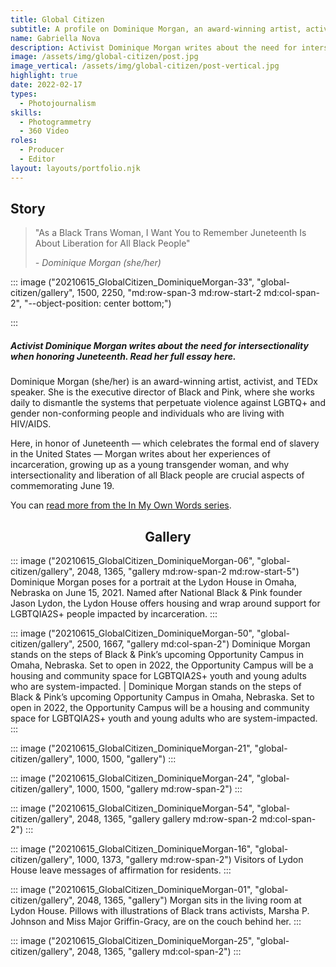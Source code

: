 ```yaml
---
title: Global Citizen
subtitle: A profile on Dominique Morgan, an award-winning artist, activist, and TEDx speaker. 
name: Gabriella Nova
description: Activist Dominique Morgan writes about the need for intersectionality when honoring Juneteenth.
image: /assets/img/global-citizen/post.jpg
image_vertical: /assets/img/global-citizen/post-vertical.jpg
highlight: true
date: 2022-02-17
types:
  - Photojournalism
skills:
  - Photogrammetry
  - 360 Video
roles:
  - Producer
  - Editor
layout: layouts/portfolio.njk
---
```


<copy-wrap class="grid-center sm:grid-center md:col-start-3 md:col-end-6">

## Story

</copy-wrap>

<copy-wrap class="grid-center sm:grid-center md:col-start-3 md:col-end-6 border-l-4 pl-4 p-2">

> "As a Black Trans Woman, I Want You to Remember Juneteenth Is About Liberation for All Black People" 
>
> <cite class="font-work-sans">- Dominique Morgan (she/her)</cite>

</copy-wrap>

::: image ("20210615_GlobalCitizen_DominiqueMorgan-33", "global-citizen/gallery", 1500, 2250, "md:row-span-3 md:row-start-2 md:col-span-2", "--object-position: center bottom;") 

:::

<copy-wrap class="grid-center sm:grid-center md:col-start-3 md:col-end-6 pb-16">

##### Activist Dominique Morgan writes about the need for intersectionality when honoring Juneteenth. Read her full essay here. 

Dominique Morgan (she/her) is an award-winning artist, activist, and TEDx speaker. She is the executive director of Black and Pink, where she works daily to dismantle the systems that perpetuate violence against LGBTQ+ and gender non-conforming people and individuals who are living with HIV/AIDS. 

Here, in honor of Juneteenth — which celebrates the formal end of slavery in the United States — Morgan writes about her experiences of incarceration, growing up as a young transgender woman, and why intersectionality and liberation of all Black people are crucial aspects of commemorating June 19.

You can <a href="https://www.globalcitizen.org/en/content/dominique-morgan-juneteenth-pride-in-my-own-words/" target="_blank">read more from the In My Own Words series</a>.

</copy-wrap>

<copy-wrap class="grid-center sm:grid-center md:grid-center" align="center">

## Gallery

</copy-wrap>

::: image ("20210615_GlobalCitizen_DominiqueMorgan-06", "global-citizen/gallery", 2048, 1365, "gallery md:row-span-2 md:row-start-5")
Dominique Morgan poses for a portrait at the Lydon House in Omaha, Nebraska on June 15, 2021. Named after National Black & Pink founder Jason Lydon, the Lydon House offers housing and wrap around support for LGBTQIA2S+ people impacted by incarceration.
:::

::: image ("20210615_GlobalCitizen_DominiqueMorgan-50", "global-citizen/gallery", 2500, 1667, "gallery md:col-span-2")
Dominique Morgan stands on the steps of Black & Pink’s upcoming Opportunity Campus in Omaha, Nebraska. Set to open in 2022, the Opportunity Campus will be a housing and community space for LGBTQIA2S+ youth and young adults who are system-impacted. | Dominique Morgan stands on the steps of Black & Pink’s upcoming Opportunity Campus in Omaha, Nebraska. Set to open in 2022, the Opportunity Campus will be a housing and community space for LGBTQIA2S+ youth and young adults who are system-impacted.
:::

::: image ("20210615_GlobalCitizen_DominiqueMorgan-21", "global-citizen/gallery", 1000, 1500, "gallery") 
:::

::: image ("20210615_GlobalCitizen_DominiqueMorgan-24", "global-citizen/gallery", 1000, 1500, "gallery md:row-span-2") 
:::

::: image ("20210615_GlobalCitizen_DominiqueMorgan-54", "global-citizen/gallery", 2048, 1365, "gallery gallery md:row-span-2 md:col-span-2") 
:::

::: image ("20210615_GlobalCitizen_DominiqueMorgan-16", "global-citizen/gallery", 1000, 1373, "gallery md:row-span-2")
Visitors of Lydon House leave messages of affirmation for residents.
:::

::: image ("20210615_GlobalCitizen_DominiqueMorgan-01", "global-citizen/gallery", 2048, 1365, "gallery") 
Morgan sits in the living room at Lydon House. Pillows with illustrations of Black trans activists, Marsha P. Johnson and Miss Major Griffin-Gracy, are on the couch behind her.
:::

::: image ("20210615_GlobalCitizen_DominiqueMorgan-25", "global-citizen/gallery", 2048, 1365, "gallery  md:col-span-2") 
:::